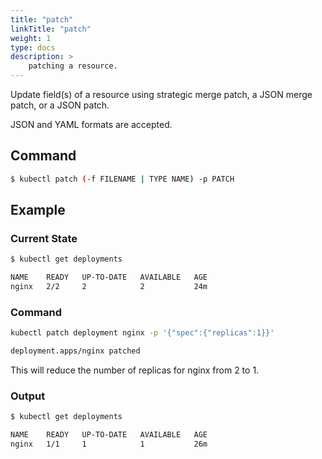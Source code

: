```yaml
---
title: "patch"
linkTitle: "patch"
weight: 1
type: docs
description: >
    patching a resource.
---
```


Update field(s) of a resource using strategic merge patch, a JSON merge patch, or a JSON patch.

JSON and YAML formats are accepted.

## Command
```bash
$ kubectl patch (-f FILENAME | TYPE NAME) -p PATCH
```

## Example

### Current State
```bash
$ kubectl get deployments

NAME    READY   UP-TO-DATE   AVAILABLE   AGE
nginx   2/2     2            2           24m
```

### Command
```bash
kubectl patch deployment nginx -p '{"spec":{"replicas":1}}'

deployment.apps/nginx patched
```

This will reduce the number of replicas for nginx from 2 to 1.

### Output
```bash
$ kubectl get deployments

NAME    READY   UP-TO-DATE   AVAILABLE   AGE
nginx   1/1     1            1           26m
```